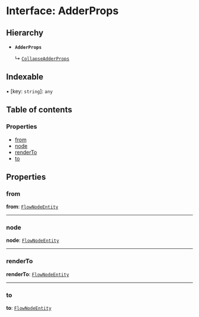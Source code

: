 # Interface: AdderProps

## Hierarchy

* **`AdderProps`**

  ↳ [`CollapseAdderProps`](/auto-docs/document/interfaces/CollapseAdderProps.md)

## Indexable

▪ \[key: `string`]: `any`

## Table of contents

### Properties

* [from](/auto-docs/document/interfaces/AdderProps.md#from)
* [node](/auto-docs/document/interfaces/AdderProps.md#node)
* [renderTo](/auto-docs/document/interfaces/AdderProps.md#renderto)
* [to](/auto-docs/document/interfaces/AdderProps.md#to)

## Properties

### from

**from**: [`FlowNodeEntity`](/auto-docs/document/classes/FlowNodeEntity-1.md)

***

### node

**node**: [`FlowNodeEntity`](/auto-docs/document/classes/FlowNodeEntity-1.md)

***

### renderTo

**renderTo**: [`FlowNodeEntity`](/auto-docs/document/classes/FlowNodeEntity-1.md)

***

### to

**to**: [`FlowNodeEntity`](/auto-docs/document/classes/FlowNodeEntity-1.md)
